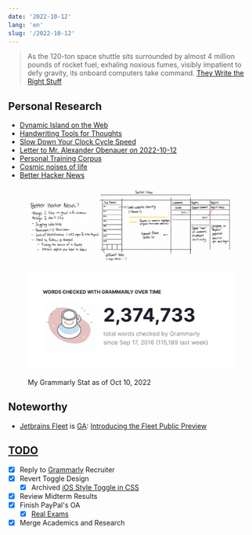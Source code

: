 ```yaml
---
date: '2022-10-12'
lang: 'en'
slug: '/2022-10-12'
---
```


> As the 120-ton space shuttle sits surrounded by almost 4 million pounds of rocket fuel, exhaling noxious fumes, visibly impatient to defy gravity, its onboard computers take command. [They Write the Right Stuff](https://www.fastcompany.com/28121/they-write-right-stuff)

## Personal Research

- [Dynamic Island on the Web](./../.././docs/pages/Dynamic%20Island%20on%20the%20Web.md)
- [Handwriting Tools for Thoughts](./../.././docs/pages/Handwriting%20Tools%20for%20Thoughts.md)
- [Slow Down Your Clock Cycle Speed](./../.././docs/pages/Slow%20Down%20Your%20Clock%20Cycle%20Speed.md)
- [Letter to Mr. Alexander Obenauer on 2022-10-12](./../.././docs/pages/Letter%20to%20Mr.%20Alexander%20Obenauer%20on%202022-10-12.md)
- [Personal Training Corpus](./../.././docs/pages/Personal%20Training%20Corpus.md)
- [Cosmic noises of life](./../.././docs/pages/Cosmic%20noises%20of%20life.md)
- [Better Hacker News](./../.././docs/pages/Better%20Hacker%20News.md)


<figure>

![418938.jpeg](./../.././docs/assets/418938.jpeg)


</figure>


<figure>

![My Grammarly Stat as of Oct 10, 2022](../assets/A0AC57.png)


<figcaption>My Grammarly Stat as of Oct 10, 2022</figcaption>
</figure>

## Noteworthy

- [Jetbrains Fleet](./../.././docs/pages/Jetbrains%20Fleet.md) is [GA](./../.././docs/pages/GA.md): [Introducing the Fleet Public Preview](https://blog.jetbrains.com/fleet/2022/10/introducing-the-fleet-public-preview)

## [TODO](./../.././docs/pages/TODO.md)

- [x] Reply to [Grammarly](./../.././docs/pages/Grammarly.md) Recruiter
- [x] Revert Toggle Design
  - [x] Archived [iOS Style Toggle in CSS](./../.././docs/pages/iOS%20Style%20Toggle%20in%20CSS.md)
- [x] Review Midterm Results
- [x] Finish PayPal's OA
  - [x] [Real Exams](./../.././docs/pages/Real%20Exams.md)
- [x] Merge Academics and Research

<head>
  <html lang="en-US"/>
</head>
